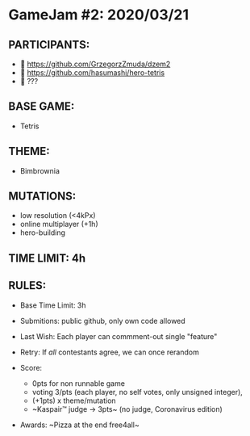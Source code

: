 # GameJam #2: 2020/03/21 #

## PARTICIPANTS: ##
- :1st_place_medal: https://github.com/GrzegorzZmuda/dzem2
- :2nd_place_medal: https://github.com/hasumashi/hero-tetris
- :3rd_place_medal: ???

## BASE GAME: ##
- Tetris 

## THEME: ##
- Bimbrownia 

## MUTATIONS: ##
- low resolution (<4kPx)
- online multiplayer (+1h)
- hero-building

## TIME LIMIT: 4h ##

## RULES: ##
- Base Time Limit: 3h
- Submitions: public github, only own code allowed
- Last Wish: Each player can commment-out single "feature"
- Retry: If *all* contestants agree, we can once rerandom

- Score: 
  - 0pts for non runnable game
  - voting 3/pts (each player, no self votes, only unsigned integer),
  - (+1pts) x theme/mutation
  - ~Kaspair™ judge -> 3pts~ (no judge, Coronavirus edition)

- Awards: ~Pizza at the end free4all~
